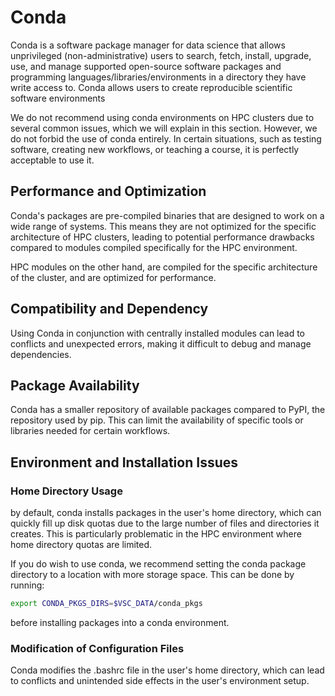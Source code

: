 # Conda

Conda is a software package manager for data science that allows unprivileged (non-administrative) users to search, 
fetch, install, upgrade, use, and manage supported open-source software packages and 
programming languages/libraries/environments in a directory they have write access to. 
Conda allows users to create reproducible scientific software environments

We do not recommend using conda environments on HPC clusters due to several common issues, 
which we will explain in this section. However, we do not forbid the use of conda entirely. In certain situations, 
such as testing software, creating new workflows, or teaching a course, it is perfectly acceptable to use it.

## Performance and Optimization

Conda's packages are pre-compiled binaries that are designed to work on a wide range of systems. 
This means they are not optimized for the specific architecture of HPC clusters, 
leading to potential performance drawbacks compared to modules compiled specifically for the HPC environment.

HPC modules on the other hand, are compiled for the specific architecture of the cluster,
and are optimized for performance.

## Compatibility and Dependency

Using Conda in conjunction with centrally installed modules can lead to conflicts and unexpected errors, 
making it difficult to debug and manage dependencies.

## Package Availability

Conda has a smaller repository of available packages compared to PyPI, the repository used by pip. 
This can limit the availability of specific tools or libraries needed for certain workflows.

## Environment and Installation Issues

### Home Directory Usage

by default, conda installs packages in the user's home directory, 
which can quickly fill up disk quotas due to the large number of files and directories it creates. 
This is particularly problematic in the HPC environment where home directory quotas are limited.

If you do wish to use conda, we recommend setting the conda package directory to a location with more storage 
space. This can be done by running: 

```bash
export CONDA_PKGS_DIRS=$VSC_DATA/conda_pkgs
```

before installing packages into a conda environment.


### Modification of Configuration Files

Conda modifies the .bashrc file in the user's home directory, 
which can lead to conflicts and unintended side effects in the user's environment setup.